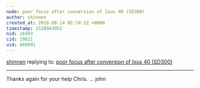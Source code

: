 ```yaml
---
node: poor focus after conversion of Ixus 40 (SD300)
author: shinnen
created_at: 2018-06-14 02:24:12 +0000
timestamp: 1528943052
nid: 16493
cid: 19821
uid: 460991
---
```




[shinnen](../profile/shinnen) replying to: [poor focus after conversion of Ixus 40 (SD300)](../notes/shinnen/06-13-2018/poor-focus-after-conversion-of-ixus-40-sd300)

----
Thanks again for your help Chris.
... john